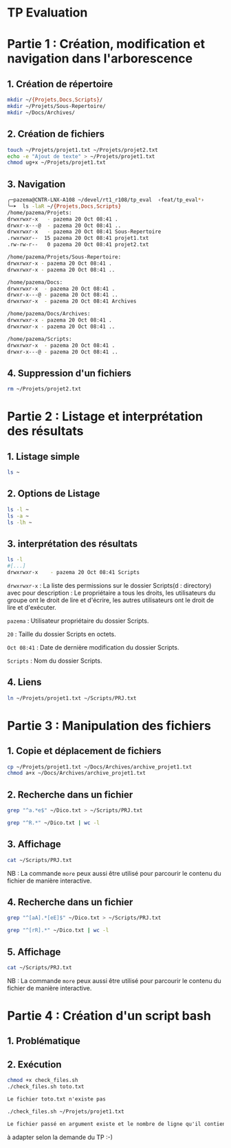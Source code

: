 # TP Evaluation

# Partie 1 : Création, modification et navigation dans l'arborescence

## 1. Création de répertoire

```bash
mkdir ~/{Projets,Docs,Scripts}/
mkdir ~/Projets/Sous-Repertoire/
mkdir ~/Docs/Archives/
```

## 2. Création de fichiers

```bash
touch ~/Projets/projet1.txt ~/Projets/projet2.txt
echo -e "Ajout de texte" > ~/Projets/projet1.txt
chmod ug+x ~/Projets/projet1.txt
```

## 3. Navigation

```bash
╭─pazema@CNTR-LNX-A108 ~/devel/rt1_r108/tp_eval  ‹feat/tp_eval*›
╰─➤  ls -laR ~/{Projets,Docs,Scripts}
/home/pazema/Projets:
drwxrwxr-x   - pazema 20 Oct 08:41 .
drwxr-x---@  - pazema 20 Oct 08:41 ..
drwxrwxr-x   - pazema 20 Oct 08:41 Sous-Repertoire
.rwxrwxr--  15 pazema 20 Oct 08:41 projet1.txt
.rw-rw-r--   0 pazema 20 Oct 08:41 projet2.txt

/home/pazema/Projets/Sous-Repertoire:
drwxrwxr-x - pazema 20 Oct 08:41 .
drwxrwxr-x - pazema 20 Oct 08:41 ..

/home/pazema/Docs:
drwxrwxr-x  - pazema 20 Oct 08:41 .
drwxr-x---@ - pazema 20 Oct 08:41 ..
drwxrwxr-x  - pazema 20 Oct 08:41 Archives

/home/pazema/Docs/Archives:
drwxrwxr-x - pazema 20 Oct 08:41 .
drwxrwxr-x - pazema 20 Oct 08:41 ..

/home/pazema/Scripts:
drwxrwxr-x  - pazema 20 Oct 08:41 .
drwxr-x---@ - pazema 20 Oct 08:41 ..
```

## 4. Suppression d'un fichiers

```bash
rm ~/Projets/projet2.txt
```

# Partie 2 : Listage et interprétation des résultats

## 1. Listage simple

```bash
ls ~
```

## 2. Options de Listage

```bash
ls -l ~
ls -a ~
ls -lh ~
```

## 3. interprétation des résultats

```bash
ls -l
#[...]
drwxrwxr-x    - pazema 20 Oct 08:41 Scripts
```
`drwxrwxr-x` : La liste des permissions sur le dossier Scripts(d : directory) avec pour description : Le propriétaire a tous les droits, les utilisateurs du groupe ont le droit de lire et d'écrire, les autres utilisateurs ont le droit de lire et d'exécuter.

`pazema` : Utilisateur propriétaire du dossier Scripts.

`20` : Taille du dossier Scripts en octets.

`Oct 08:41` : Date de dernière modification du dossier Scripts.

`Scripts` : Nom du dossier Scripts.

## 4. Liens

```bash
ln ~/Projets/projet1.txt ~/Scripts/PRJ.txt
```

# Partie 3 : Manipulation des fichiers

## 1. Copie et déplacement de fichiers

```bash
cp ~/Projets/projet1.txt ~/Docs/Archives/archive_projet1.txt
chmod a+x ~/Docs/Archives/archive_projet1.txt
```

## 2. Recherche dans un fichier

```bash
grep "^a.*e$" ~/Dico.txt > ~/Scripts/PRJ.txt
```

```bash
grep "^R.*" ~/Dico.txt | wc -l
```

## 3. Affichage

```bash
cat ~/Scripts/PRJ.txt
```

NB : La commande `more` peux aussi être utilisé pour parcourir le contenu du fichier de manière interactive.

## 4. Recherche dans un fichier

```bash
grep "^[aA].*[eE]$" ~/Dico.txt > ~/Scripts/PRJ.txt
```

```bash
grep "^[rR].*" ~/Dico.txt | wc -l
```

## 5. Affichage

```bash
cat ~/Scripts/PRJ.txt
```

NB : La commande `more` peux aussi être utilisé pour parcourir le contenu du fichier de manière interactive.

# Partie 4 : Création d'un script bash

## 1. Problématique

## 2. Exécution

```bash
chmod +x check_files.sh
./check_files.sh toto.txt
```

```txt
Le fichier toto.txt n'existe pas
```

```bash
./check_files.sh ~/Projets/projet1.txt
```

```txt
Le fichier passé en argument existe et le nombre de ligne qu'il contient est 2 /home/pazema/Projets/projet1.txt
```

à adapter selon la demande du TP :-)
